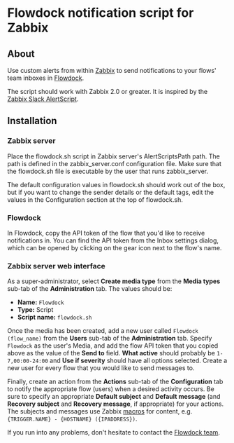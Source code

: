 Flowdock notification script for Zabbix 
=======================================

About
-----
Use custom alerts from within [Zabbix](http://www.zabbix.com/) to send notifications to your flows' team inboxes in [Flowdock](http://www.flowdock.com/).

The script should work with Zabbix 2.0 or greater. It is inspired by the [Zabbix Slack AlertScript](https://github.com/ericoc/zabbix-slack-alertscript).

Installation
------------

### Zabbix server

Place the flowdock.sh script in Zabbix server's AlertScriptsPath path. The path is defined in the zabbix_server.conf configuration file. Make sure that the flowdock.sh file is executable by the user that runs zabbix_server.

The default configuration values in flowdock.sh should work out of the box, but if you want to change the sender details or the default tags, edit the values in the Configuration section at the top of flowdock.sh.

### Flowdock

In Flowdock, copy the API token of the flow that you'd like to receive notifications in. You can find the API token from the Inbox settings dialog, which can be opened by clicking on the gear icon next to the flow's name.

### Zabbix server web interface

As a super-administrator, select **Create media type** from the **Media types** sub-tab of the **Administration** tab. The values should be:

- **Name:** `Flowdock`
- **Type:** Script
- **Script name:** `flowdock.sh`

Once the media has been created, add a new user called `Flowdock (flow_name)` from the **Users** sub-tab of the **Administration** tab. Specify `Flowdock` as the user's Media, and add the flow API token that you copied above as the value of the **Send to** field. **What active** should probably be `1-7,00:00-24:00` and **Use if severity** should have all options selected. Create a new user for every flow that you would like to send messages to.

Finally, create an action from the **Actions** sub-tab of the **Configuration** tab to notify the appropriate flow (users) when a desired activity occurs. Be sure to specify an appropriate **Default subject** and **Default message** (and **Recovery subject** and **Recovery message**, if appropriate) for your actions. The subjects and messages use Zabbix [macros](https://www.zabbix.com/documentation/2.2/manual/appendix/macros/supported_by_location) for content, e.g. `{TRIGGER.NAME} - {HOSTNAME} ({IPADDRESS})`.

If you run into any problems, don't hesitate to contact the [Flowdock team](mailto:support@flowdock.com).
